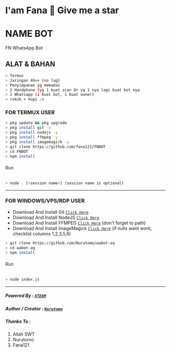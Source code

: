 # I'am Fana 👋  Give me a star

# NAME BOT
FN WhatsApp Bot
## ALAT & BAHAN
```bash
> Termux
> Jaringan 4G++ (no lag)
> Penyimpanan yg memadai
> 2 Handphone (yg 1 buat scan Qr yg 1 nya lagi buat bot nya
> 2 Whatsapp (1 buat bot, 1 buat owner)
> rokok + kopi :v
```
### FOR TERMUX USER
```bash
> pkg update && pkg upgrade
> pkg install git -y
> pkg install nodejs -y
> pkg install ffmpeg -y
> pkg install imagemagick -y
> git clone https://github.com/fana121/FNBOT
> cd FNBOT
> npm install
```
###### Run
```bash
> node . [<session name>] (session name is optional)
```

---------

### FOR WINDOWS/VPS/RDP USER
* Download And Install Git [`Click Here`](https://git-scm.com/downloads) <br>
* Download And Install NodeJS [`Click Here`](https://nodejs.org/en/download) <br>
* Download And Install FFMPEG [`Click Here`](https://ffmpeg.org/download.html) (don't forget to path) 
* Download And Install ImageMagick [`Click Here`](https://imagemagick.org/script/download.php) (if nulis want work,  checklist columns 1,2,3,5,6) 
```bash
> git clone https://github.com/Nurutomo/wabot-aq
> cd wabot-aq
> npm install
```
###### Run
```bash
> node index.js
```
--------------

##### Powered By : [`XTEAM`](https://api.xteam.xyz) 
##### Author / Creator : [`Nurutomo`](https://GitHub.com/Nurutomo) 
##### Thanks To :
1. Allah SWT
2. Nurutomo
3. Fana121

